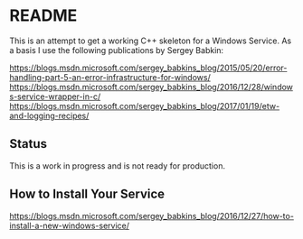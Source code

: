 # README

This is an attempt to get a working C++ skeleton for a Windows Service.
As a basis I use the following publications by Sergey Babkin:

https://blogs.msdn.microsoft.com/sergey_babkins_blog/2015/05/20/error-handling-part-5-an-error-infrastructure-for-windows/
https://blogs.msdn.microsoft.com/sergey_babkins_blog/2016/12/28/windows-service-wrapper-in-c/
https://blogs.msdn.microsoft.com/sergey_babkins_blog/2017/01/19/etw-and-logging-recipes/

## Status
This is a work in progress and is not ready for production.

## How to Install Your Service

https://blogs.msdn.microsoft.com/sergey_babkins_blog/2016/12/27/how-to-install-a-new-windows-service/

